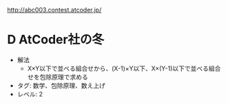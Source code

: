 http://abc003.contest.atcoder.jp/

# D AtCoder社の冬

- 解法
    - X×Y以下で並べる組合せから、(X-1)×Y以下、X×(Y-1)以下で並べる組合せを包除原理で求める
- タグ: 数学、包除原理、数え上げ
- レベル: 2
